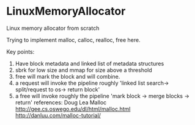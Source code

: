 # LinuxMemoryAllocator
Linux memory allocator from scratch


Trying to implement malloc, calloc, realloc, free here. 

Key points:
1. Have block metadata and linked list of metadata structures
2. sbrk for low size and mmap for size above a threshold
3. free will mark the block and will combine. 
4. a request will invoke the pipeline roughly 'linked list search-> split/request to os-> return block'
5. a free will invoke roughly the pipeline 'mark block -> merge blocks -> return'
references: Doug Lea Malloc http://gee.cs.oswego.edu/dl/html/malloc.html <br>
            http://danluu.com/malloc-tutorial/
